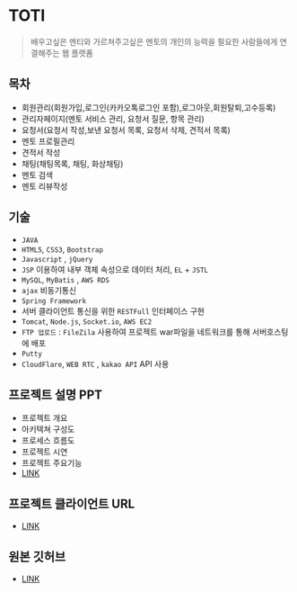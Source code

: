 # TOTI
> 배우고싶은 멘티와 가르쳐주고싶은 멘토의 개인의 능력을 필요한 사람들에게 연결해주는 웹 플랫폼


## 목차
* 회원관리(회원가입,로그인(카카오톡로그인 포함),로그아웃,회원탈퇴,고수등록)
* 관리자페이지(멘토 서비스 관리, 요청서 질문, 항목 관리)
* 요청서(요청서 작성,보낸 요청서 목록, 요청서 삭제, 견적서 목록)
* 멘토 프로필관리
* 견적서 작성
* 채팅(채팅목록, 채팅, 화상채팅)
* 멘토 검색
* 멘토 리뷰작성


## 기술
* `JAVA`
* `HTML5`, `CSS3`, `Bootstrap`
* `Javascript` , `jQuery`
* `JSP` 이용하여 내부 객체 속성으로 데이터 처리, `EL` + `JSTL`
* `MySQL`, `MyBatis` , `AWS RDS`
* `ajax` 비동기통신
* `Spring Framework`
* 서버 클라이언트 통신을 위한 `RESTFull` 인터페이스 구현
* `Tomcat`, `Node.js`, `Socket.io`, `AWS EC2`
* `FTP 업로드` : `FileZila` 사용하여 프로젝트 war파일을 네트워크를 통해 서버호스팅에 배포
* `Putty`
* `CloudFlare`, `WEB RTC` , `kakao API` API 사용


## 프로젝트 설명 PPT 
* 프로젝트 개요
* 아키텍쳐 구성도
* 프로세스 흐름도
* 프로젝트 시연
* 프로젝트 주요기능
* [LINK](https://docs.google.com/presentation/d/1vzPBbfdqb5QKuAv3sR2_5r6r8FW21YFS0b4LBPWDGWU/edit?usp=sharing)

## 프로젝트 클라이언트 URL
* [LINK](https://www.yal-toti.tk/toti/main)

## 원본 깃허브
* [LINK](https://github.com/son9zuen/TOTI/tree/master)


